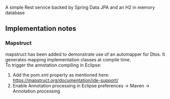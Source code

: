 A simple Rest service backed by Spring Data JPA and an H2 in memory database

## Implementation notes

### Mapstruct
mapstruct has been added to demonstrate use of an automapper for Dtos.  It generates mapping implementation classes at compile time.  
To trigger the annotation compiling in Eclipse:
1. Add the pom.xml property as mentioned here: https://mapstruct.org/documentation/ide-support/
2. Enable Annotation processing in Eclipse preferences -> Maven -> Annotation processing